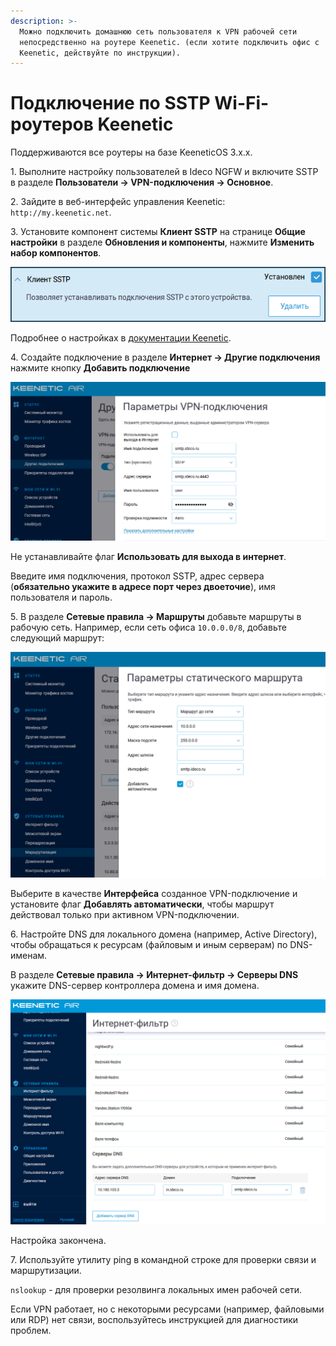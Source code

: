 ```yaml
---
description: >-
  Можно подключить домашнюю сеть пользователя к VPN рабочей сети
  непосредственно на роутере Keenetic. (если хотите подключить офис с
  Keenetic, действуйте по инструкции).
---
```


# Подключение по SSTP Wi-Fi-роутеров Keenetic

Поддерживаются все роутеры на базе KeeneticOS 3.х.х.

1\. Выполните настройку пользователей в Ideco NGFW и включите SSTP в разделе **Пользователи -> VPN-подключения -> Основное**.

2\. Зайдите в веб-интерфейс управления Keenetic: `http://my.keenetic.net`.

3\. Установите компонент системы **Клиент SSTP** на странице **Общие настройки** в разделе **Обновления и компоненты**, нажмите **Изменить набор компонентов**.

![](/.gitbook/assets/sstp-connecting-keenetic-wi-fi-routers1.png)

Подробнее о настройках в [документации Keenetic](https://help.keenetic.com/hc/ru/articles/360000599979-%D0%9A%D0%BB%D0%B8%D0%B5%D0%BD%D1%82-SSTP).

4\. Создайте подключение в разделе **Интернет -> Другие подключения** нажмите кнопку **Добавить подключение**

![](/.gitbook/assets/sstp-connecting-keenetic-wi-fi-routers2.png)

Не устанавливайте флаг **Использовать для выхода в интернет**.

Введите имя подключения, протокол SSTP, адрес сервера (**обязательно укажите в адресе порт через двоеточие**), имя пользователя и пароль.

5\. В разделе **Сетевые правила -> Маршруты** добавьте маршруты в рабочую сеть. Например, если сеть офиса `10.0.0.0/8`, добавьте следующий маршрут:

![](/.gitbook/assets/sstp-connecting-keenetic-wi-fi-routers3.png)

Выберите в качестве **Интерфейса** созданное VPN-подключение и установите флаг **Добавлять автоматически**, чтобы маршрут действовал только при активном VPN-подключении.

6\. Настройте DNS для локального домена (например, Active Directory), чтобы обращаться к ресурсам (файловым и иным серверам) по DNS-именам.

В разделе **Сетевые правила -> Интернет-фильтр -> Серверы DNS** укажите DNS-сервер контроллера домена и имя домена.

![](/.gitbook/assets/sstp-connecting-keenetic-wi-fi-routers4.png)

Настройка закончена.

7\. Используйте утилиту ping в командной строке для проверки связи и маршрутизации.

`nslookup` - для проверки резолвинга локальных имен рабочей сети.

Если VPN работает, но с некоторыми ресурсами (например, файловыми или RDP) нет связи, воспользуйтесь инструкцией для диагностики проблем.
